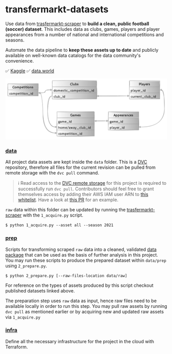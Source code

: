# transfermarkt-datasets
Use data from [trasfermarkt-scraper](https://github.com/dcaribou/transfermarkt-scraper) to **build a clean, public football (soccer) dataset**. This includes data as clubs, games, players and player appearances from a number of national and international competitions and seasons.

Automate the data pipeline to **keep these assets up to date** and publicly available on well-known data catalogs for the data community's convenience.

:white_check_mark: [Kaggle](https://www.kaggle.com/davidcariboo/player-scores) :white_check_mark: [data.world](https://data.world/dcereijo/player-scores)

![diagram](https://github.com/dcaribou/transfermarkt-datasets/blob/master/diagram.png?raw=true)

### [data](data)
All project data assets are kept inside the `data` folder. This is a [DVC](https://dvc.org/) repository, therefore all files for the current revision can be pulled from remote storage with the `dvc pull` command.

> :information_source: Read access to the [DVC remote storage](https://dvc.org/doc/command-reference/remote#description) for this project is required to successfully run `dvc pull`. Contributors should feel free to grant themselves access by adding their AWS IAM user ARN to [this whitelist](https://github.com/dcaribou/transfermarkt-datasets/blob/6b6dd6572f582b2c40039913a65ba99d10fd1f44/infra/main.tf#L16). Have a look at [this PR](https://github.com/dcaribou/transfermarkt-datasets/pull/47/files) for an example.

`raw` data within this folder can be updated by running the [trasfermarkt-scraper](https://github.com/dcaribou/transfermarkt-scraper) with the `1_acquire.py` script.
```console
$ python 1_acquire.py --asset all --season 2021
```

### [prep](prep)
Scripts for transforming scraped `raw` data into a cleaned, validated [data package](https://specs.frictionlessdata.io/) that can be used as the basis of further analysis in this project. You may run these scripts to produce the prepared dataset within `data/prep` using `2_prepare.py`.
```console
$ python 2_prepare.py [--raw-files-location data/raw]
```
For reference on the types of assets produced by this script checkout published datasets linked above.

The preparation step uses `raw` data as input, hence raw files need to be available locally in order to run this step. You may pull raw assets by running `dvc pull` as mentioned earlier or by acquiring new and updated raw assets via `1_acquire.py` 

### [infra](infra)
Define all the necessary infrastructure for the project in the cloud with Terraform.
